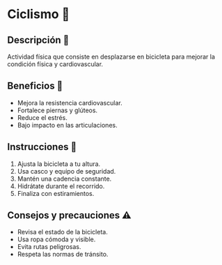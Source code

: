 # Ciclismo 🚴 

## Descripción 📖
Actividad física que consiste en desplazarse en bicicleta para mejorar la condición física y cardiovascular.

## Beneficios 🌱
- Mejora la resistencia cardiovascular.
- Fortalece piernas y glúteos.
- Reduce el estrés.
- Bajo impacto en las articulaciones.

## Instrucciones 📜
1. Ajusta la bicicleta a tu altura.
2. Usa casco y equipo de seguridad.
3. Mantén una cadencia constante.
4. Hidrátate durante el recorrido.
5. Finaliza con estiramientos.

## Consejos y precauciones ⚠️
- Revisa el estado de la bicicleta.
- Usa ropa cómoda y visible.
- Evita rutas peligrosas.
- Respeta las normas de tránsito.